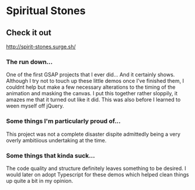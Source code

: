 # Spiritual Stones

## Check it out
http://spirit-stones.surge.sh/

### The run down...
One of the first GSAP projects that I ever did... And it certainly shows. Although I try not to touch up these little demos once I've finished them, I couldnt help but make a few necessary alterations to the timing of the animation and masking the canvas. I put this together rather sloppily, it amazes me that it turned out like it did. This was also before I learned to ween myself off jQuery. 

### Some things I'm particularly proud of...
This project was not a complete disaster dispite admittedly being a very overly ambitiious undertaking at the time.

### Some things that kinda suck...
The code quality and structure definitely leaves something to be desired. I would later on adopt Typescript for these demos which helped clean things up quite a bit in my opinion.